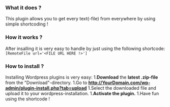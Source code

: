 ### **What it does ?**
This plugin allows you to get every text(-file) from everywhere by using simple shortcoding !

### **How it works ?**
After insalling it is very easy to handle by just using the following shortcode: 
`[RemoteFile url='<FILE URL HERE !>']`

### **How to install ?**
Installing Wordpress plugins is very easy:
1.**Download** the **latest .zip-file** from the "Download"-directory.
1.Go to **http://YourDomain.com/wp-admin/plugin-install.php?tab=upload**
1.Select the downloaded file and upload it to your wordpress-installation.
1.**Activate the plugin.**
1.Have fun using the shortcode !
